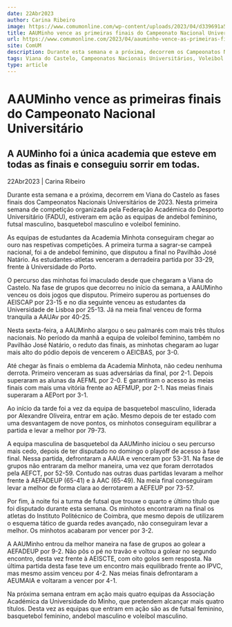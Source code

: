 ```yaml
---
date: 22Abr2023
author: Carina Ribeiro
image: https://www.comumonline.com/wp-content/uploads/2023/04/d339691a5f69abb73b21c83ffc840d93_w840.png
title: AAUMinho vence as primeiras finais do Campeonato Nacional Universitário
url: https://www.comumonline.com/2023/04/aauminho-vence-as-primeiras-finais-do-campeonato-nacional-universitario/
site: ComUM
description: Durante esta semana e a próxima, decorrem os Campeonatos Nacionais Universitários. Nesta primeira semana de competição a AAUMinho já ganhou quatro títulos.
tags: Viana do Castelo, Campeonatos Nacionais Universitários, Voleibol Feminino, AAUMinho, Andebol Feminino, Campeonatos Nacionais Universitários 2023, Futsal Masculino, Basquetebol Masculino
type: article
---
```



# AAUMinho vence as primeiras finais do Campeonato Nacional Universitário

## A AUMinho foi a única academia que esteve em todas as finais e conseguiu sorrir em todas.

22Abr2023 | Carina Ribeiro

Durante esta semana e a próxima, decorrem em Viana do Castelo as fases finais dos Campeonatos Nacionais Universitários de 2023. Nesta primeira semana de competição organizada pela Federação Académica do Desporto Universitário (FADU), estiveram em ação as equipas de andebol feminino, futsal masculino, basquetebol masculino e voleibol feminino.

As equipas de estudantes da Academia Minhota conseguiram chegar ao ouro nas respetivas competições. A primeira turma a sagrar-se campeã nacional, foi a de andebol feminino, que disputou a final no Pavilhão José Natário. As estudantes-atletas venceram a derradeira partida por 33-29, frente à Universidade do Porto.

O percurso das minhotas foi imaculado desde que chegaram a Viana do Castelo. Na fase de grupos que decorreu no início da semana, a AAUMinho venceu os dois jogos que disputou. Primeiro superou as portuenses do AEISCAP por 23-15 e no dia seguinte venceu as estudantes da Universidade de Lisboa por 25-13. Já na meia final venceu de forma tranquila a AAUAv por 40-25.

Nesta sexta-feira, a AAUMinho alargou o seu palmarés com mais três títulos nacionais. No período da manhã a equipa de voleibol feminino, também no Pavilhão José Natário, o reduto das finais, as minhotas chegaram ao lugar mais alto do pódio depois de vencerem o AEICBAS, por 3-0.

Até chegar às finais o emblema da Academia Minhota, não cedeu nenhuma derrota. Primeiro venceram as suas adversárias da final, por 2-1. Depois superaram as alunas da AEFML por 2-0. E garantiram o acesso às meias finais com mais uma vitória frente ao AEFMUP, por 2-1. Nas meias finais superaram a AEPort por 3-1.

Ao início da tarde foi a vez da equipa de basquetebol masculino, liderada por Alexandre Oliveira, entrar em ação. Mesmo depois de ter estado com uma desvantagem de nove pontos, os minhotos conseguiram equilibrar a partida e levar a melhor por 79-73.

A equipa masculina de basquetebol da AAUMinho iniciou o seu percurso mais cedo, depois de ter disputado no domingo o playoff de acesso à fase final. Nessa partida, defrontaram a AAUA e venceram por 53-31. Na fase de grupos não entraram da melhor maneira, uma vez que foram derrotados pela AEFCT, por 52-59. Contudo nas outras duas partidas levaram a melhor frente à AEFADEUP (65-41) e à AAC (65-49). Na meia final conseguiram levar a melhor de forma clara ao derrotarem a AEFEUP por 73-57.

Por fim, à noite foi a turma de futsal que trouxe o quarto e último título que foi disputado durante esta semana. Os minhotos encontraram na final os atletas do Instituto Politécnico de Coimbra, que mesmo depois de utilizarem o esquema tático de guarda redes avançado, não conseguiram levar a melhor. Os minhotos acabaram por vencer por 3-2.

A AAUMinho entrou da melhor maneira na fase de grupos ao golear a AEFADEUP por 9-2. Não pôs o pé no travão e voltou a golear no segundo encontro, desta vez frente à AEISCTE, com oito golos sem resposta. Na última partida desta fase teve um encontro mais equilibrado frente ao IPVC, mas mesmo assim venceu por 4-2. Nas meias finais defrontaram a AEUMAIA e voltaram a vencer por 4-1.

Na próxima semana entram em ação mais quatro equipas da Associação Académica da Universidade do Minho, que pretendem alcançar mais quatro títulos. Desta vez as equipas que entram em ação são as de futsal feminino, basquetebol feminino, andebol masculino e voleibol masculino.


